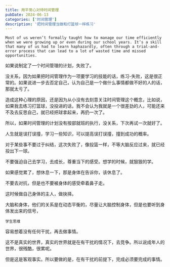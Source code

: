 ```yaml
---
title: 用平常心对待时间管理
pubDate: 2024-06-13
categories: ['时间管理']
description: '把时间管理当做和打篮球一样练习'
---
```


```text
Most of us weren’t formally taught how to manage our time efficiently when we were growing up or even during our school years. It’s a skill that many of us had to learn haphazardly, often through a trial-and-error process that can lead to a lot of wasted time and missed opportunities.
```

如果说制定了一个时间管理的计划，失败了。

没关系，因为如果把时间管理作为一项要学习的技能的话，练习-失败，这是很正常的。如果说进一步去否定自己，认为自己是一个做什么事情都做不好的人的话，那就太亏了。

造成这种心理的原因，还是因为从小没有去刻意关注时间管理这个概念，比如说，如果我去练习打篮球，没投进的话，我不会认为我就是一个很差劲的人，可能还来不及去反思自己，就已经把球拿起来，再扔一次了。

所以，如果时间管理的计划没有按部就班的执行，没关系，下次再试一次就好了。

人生就是误打误撞，学习一些知识，可以提高误打误撞，撞到成功的概率。

对于某些事不要过于纠结，这次失败了，像投篮一样，不等大脑反应过来，就已经投出下一球。

不要强迫自己去学习，去成长，尊重当下的感受。想学的时候，就狠狠的学。

如果感觉累了，想休息一下，那是身体在告诉你，该休息了。

不要去对抗，但是也不要被身体的感受牵着鼻子走。

这时候做自己身体的主人，做抉择。

大脑和身体，他们的关系是在动态平衡的，尽量让大脑控制身体，但是也要听到身体发出来的信号，

`学生思维`

容易想着没有任何干扰，再去做事情。

这不是真实的世界，真实的世界就是在有干扰的情况下，去竞争。所以说成年人的世界，很残酷，很累呢。

但是这是客观事实。所以要做的是，在有干扰的前提下，完成必须要完成的事情。